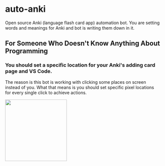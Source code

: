 # auto-anki
Open source Anki (language flash card app) automation bot. You are setting words and meanings for Anki and bot is writing them down in it.

## For Someone Who Doesn't Know Anything About Programming

### You should set a specific location for your Anki's adding card page and VS Code.

The reason is this bot is working with clicking some places on screen instead of you. 
What that means is you should set specific pixel locations for every single click to achieve actions.

<img src="https://user-images.githubusercontent.com/86871383/210191278-52283596-8a43-447b-a39d-2d4793ed0c5b.png" width="200" />
